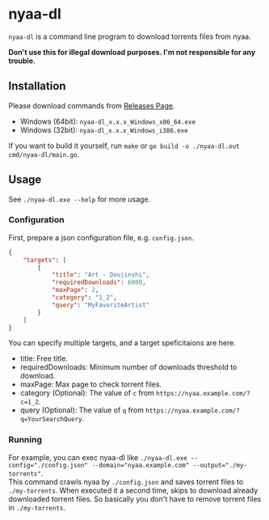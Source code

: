 # nyaa-dl

`nyaa-dl` is a command line program to download torrents files from nyaa.

**Don't use this for illegal download purposes. I'm not responsible for any trouble.**

## Installation

Please download commands from [Releases Page](https://github.com/JohnRabin2357/nyaa-dl/releases).

- Windows (64bit): `nyaa-dl_x.x.x_Windows_x86_64.exe`
- Windows (32bit): `nyaa-dl_x.x.x_Windows_i386.exe`

If you want to build it yourself, run `make` or `go build -o ./nyaa-dl.out cmd/nyaa-dl/main.go`.

## Usage

See `./nyaa-dl.exe --help` for more usage.

### Configuration

First, prepare a json configuration file, e.g. `config.json`.

```config.json
{
    "targets": [
        {
            "title": "Art - Doujinshi",
            "requiredDownloads": 6000,
            "maxPage": 2,
            "category": "1_2",
            "query": "MyFavoriteArtist"
        }
    ]
}
```

You can specify multiple targets, and a target speficitaions are here.

- title: Free title.
- requiredDownloads: Minimum number of downloads threshold to download.
- maxPage: Max page to check torrent files.
- category (Optional): The value of `c` from `https://nyaa.example.com/?c=1_2`.
- query (Optional): The value of `q` from `https://nyaa.example.com/?q=YourSearchQuery`.

### Running

For example, you can exec nyaa-dl like `./nyaa-dl.exe --config="./config.json" --domain="nyaa.example.com" --output="./my-torrents"`.\
This command crawls nyaa by `./config.json` and saves torrent files to `./my-torrents`. When executed it a second time, skips to download already downloaded torrent files. So basically you don't have to remove torrent files in `./my-torrents`.
